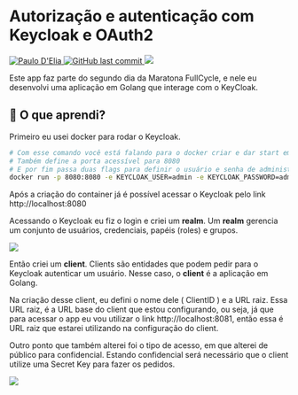 # Autorização e autenticação com Keycloak e OAuth2

<p>
  <a href="https://www.linkedin.com/in/paulodelia/">
      <img alt="Paulo D'Elia" src="https://img.shields.io/badge/-paulodelia-important?style=flat&logo=Linkedin&logoColor=white" />
   </a>
  <a href="https://github.com/paulohdelia/fullcycle-desafio-keycloak/commits/master">
    <img alt="GitHub last commit" src="https://img.shields.io/github/last-commit/paulohdelia/fullcycle-desafio-keycloak?color=important">
  </a> 
  <img src="https://img.shields.io/github/languages/count/paulohdelia/fullcycle-desafio-keycloak?color=important&style=flat-square">
</p>

Este app faz parte do segundo dia da Maratona FullCycle, e nele eu desenvolvi uma aplicação em Golang que interage com o KeyCloak.

## :book: O que aprendi?

Primeiro eu usei docker para rodar o Keycloak.

```bash
# Com esse comando você está falando para o docker criar e dar start em um container com a imagem do keycloak
# Também define a porta acessível para 8080
# E por fim passa duas flags para definir o usuário e senha de administrador
docker run -p 8080:8080 -e KEYCLOAK_USER=admin -e KEYCLOAK_PASSWORD=admin quay.io/keycloak/keycloak:11.0.1
```

Após a criação do container já é possível acessar o Keycloak pelo link http://localhost:8080

Acessando o Keycloak eu fiz o login e criei um **realm**. Um **realm** gerencia um conjunto de usuários, credenciais, papéis (roles) e grupos.

![](http://drive.google.com/uc?export=view&id=1Rs53I4-PYhgmrd9HmkozHSAgGmYiIjAy)

Então criei um **client**. Clients são entidades que podem pedir para o Keycloak autenticar um usuário. Nesse caso, o **client** é a aplicação em Golang.

Na criação desse client, eu defini o nome dele ( ClientID ) e a URL raiz. Essa URL raiz, é a URL base do client que estou configurando, ou seja, já que para acessar o app eu vou utilizar o link http://localhost:8081, então essa é URL raiz que estarei utilizando na configuração do client.

Outro ponto que também alterei foi o tipo de acesso, em que alterei de público para confidencial. Estando confidencial será necessário que o client utilize uma Secret Key para fazer os pedidos.

![](http://drive.google.com/uc?export=view&id=15ENuqeXWaz7jT-UlsXTEKlyVvPpW4Gq4)
